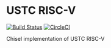 # USTC RISC-V

[![Build Status](https://travis-ci.org/iBug/USTC-RV-Chisel.svg?branch=master)](https://travis-ci.org/iBug/USTC-RV-Chisel) [![CircleCI](https://circleci.com/gh/iBug/USTC-RV-Chisel.svg?style=shield)](https://circleci.com/gh/iBug/USTC-RV-Chisel)

Chisel implementation of USTC RISC-V
